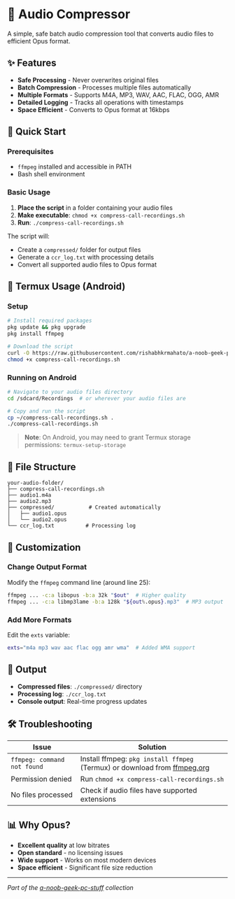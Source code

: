 # 🎵 Audio Compressor

A simple, safe batch audio compression tool that converts audio files to efficient Opus format.

## ✨ Features

- **Safe Processing** - Never overwrites original files
- **Batch Compression** - Processes multiple files automatically  
- **Multiple Formats** - Supports M4A, MP3, WAV, AAC, FLAC, OGG, AMR
- **Detailed Logging** - Tracks all operations with timestamps
- **Space Efficient** - Converts to Opus format at 16kbps

## 🚀 Quick Start

### Prerequisites

- `ffmpeg` installed and accessible in PATH
- Bash shell environment

### Basic Usage

1. **Place the script** in a folder containing your audio files
2. **Make executable**: `chmod +x compress-call-recordings.sh`
3. **Run**: `./compress-call-recordings.sh`

The script will:
- Create a `compressed/` folder for output files
- Generate a `ccr_log.txt` with processing details
- Convert all supported audio files to Opus format

## 📱 Termux Usage (Android)

### Setup
```bash
# Install required packages
pkg update && pkg upgrade
pkg install ffmpeg

# Download the script
curl -O https://raw.githubusercontent.com/rishabhkrmahato/a-noob-geek-pc-stuff/main/compress-call-recordings.sh
chmod +x compress-call-recordings.sh
```

### Running on Android
```bash
# Navigate to your audio files directory
cd /sdcard/Recordings  # or wherever your audio files are

# Copy and run the script
cp ~/compress-call-recordings.sh .
./compress-call-recordings.sh
```

> **Note**: On Android, you may need to grant Termux storage permissions: `termux-setup-storage`

## 📁 File Structure

```
your-audio-folder/
├── compress-call-recordings.sh
├── audio1.m4a
├── audio2.mp3
├── compressed/           # Created automatically
│   ├── audio1.opus
│   └── audio2.opus
└── ccr_log.txt          # Processing log
```

## 🔧 Customization

### Change Output Format
Modify the `ffmpeg` command line (around line 25):
```bash
ffmpeg ... -c:a libopus -b:a 32k "$out"  # Higher quality
ffmpeg ... -c:a libmp3lame -b:a 128k "${out%.opus}.mp3"  # MP3 output
```

### Add More Formats
Edit the `exts` variable:
```bash
exts="m4a mp3 wav aac flac ogg amr wma"  # Added WMA support
```

## 📝 Output

- **Compressed files**: `./compressed/` directory
- **Processing log**: `./ccr_log.txt`
- **Console output**: Real-time progress updates

## 🛠️ Troubleshooting

| Issue | Solution |
|-------|----------|
| `ffmpeg: command not found` | Install ffmpeg: `pkg install ffmpeg` (Termux) or download from [ffmpeg.org](https://ffmpeg.org) |
| Permission denied | Run `chmod +x compress-call-recordings.sh` |
| No files processed | Check if audio files have supported extensions |

## 📊 Why Opus?

- **Excellent quality** at low bitrates
- **Open standard** - no licensing issues
- **Wide support** - Works on most modern devices
- **Space efficient** - Significant file size reduction

---

*Part of the [a-noob-geek-pc-stuff](https://github.com/rishabhkrmahato/a-noob-geek-pc-stuff) collection*